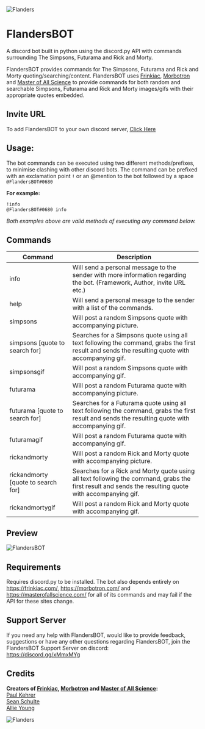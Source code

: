 ![Flanders](https://MitchellAW.github.io/images/flandersbanner.png)

# FlandersBOT
A discord bot built in python using the discord.py API with commands surrounding The Simpsons, Futurama and Rick and Morty.

FlandersBOT provides commands for The Simpsons, Futurama and Rick and Morty quoting/searching/content. FlandersBOT uses [Frinkiac](https://frinkiac.com/), [Morbotron](https://morbotron.com/) and [Master of All Science](https://masterofallscience.com/) to provide commands for both random and searchable Simpsons, Futurama and Rick and Morty images/gifs with their appropriate quotes embedded.

## Invite URL
To add FlandersBOT to your own discord server, [Click Here](https://discordapp.com/oauth2/authorize?client_id=221609683562135553&scope=bot&permissions=19456)

## Usage:
The bot commands can be executed using two different methods/prefixes, to minimise clashing with other discord bots. The command can be prefixed with an exclamation point `!` or an @mention to the bot followed by a space `@FlandersBOT#0680 `

**For example:**

`!info`  
`@FlandersBOT#0680 info`  

*Both examples above are valid methods of executing any command below.*

## Commands
| Command | Description |
| --- | --- |
| info | Will send a personal message to the sender with more information   regarding the bot. (Framework, Author, invite URL etc.) |
| help | Will send a personal mesage to the sender with a list of the commands. |
| simpsons | Will post a random Simpsons quote with accompanying picture. |
| simpsons [quote to search for] | Searches for a Simpsons quote using all text following the command, grabs the first result and sends the resulting quote with accompanying gif. |
| simpsonsgif | Will post a random Simpsons quote with accompanying gif. |
| futurama | Will post a random Futurama quote with accompanying picture. |
| futurama [quote to search for] | Searches for a Futurama quote using all text following the command, grabs the first result and sends the resulting quote with accompanying gif. |
| futuramagif | Will post a random Futurama quote with accompanying gif. |
| rickandmorty | Will post a random Rick and Morty quote with accompanying picture. |
| rickandmorty [quote to search for] | Searches for a Rick and Morty quote using all text following the command, grabs the first result and sends the resulting quote with accompanying gif. |
| rickandmortygif | Will post a random Rick and Morty quote with accompanying gif. |

## Preview
![FlandersBOT](https://media.giphy.com/media/3o7522dwW8Bj5zNez6/giphy.gif)

## Requirements
Requires discord.py to be installed.
The bot also depends entirely on https://frinkiac.com/, https://morbotron.com/ and https://masterofallscience.com/ for all of its commands and may fail if the API for these sites change.

## Support Server
If you need any help with FlandersBOT, would like to provide feedback, suggestions or have any other questions regarding FlandersBOT, join the FlandersBOT Support Server on discord:  
https://discord.gg/xMmxMYg

## Credits
**Creators of [Frinkiac](https://frinkiac.com/), [Morbotron](https://morbotron.com/) and [Master of All Science](https://masterofallscience.com/):**  
[Paul Kehrer](https://twitter.com/reaperhulk)  
[Sean Schulte](https://twitter.com/sirsean)  
[Allie Young](https://twitter.com/seriousallie)   


![Flanders](https://MitchellAW.github.io/images/flanders.png)
